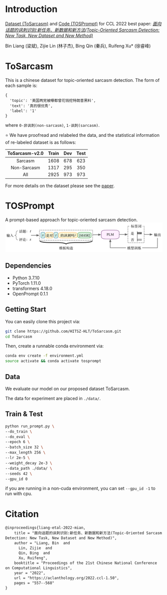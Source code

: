 # Introduction

[Dataset (ToSarcasm)](#tosarcasm) and [Code (TOSPrompt)](#tosprompt) for CCL 2022 best paper: *[面向话题的讽刺识别:新任务、新数据和新方法(Topic-Oriented Sarcasm Detection: New Task, New Dataset and New Method)](https://aclanthology.org/2022.ccl-1.50/)*

Bin Liang (梁斌), Zijie Lin (林子杰), Bing Qin (秦兵), Ruifeng Xu* (徐睿峰)

# ToSarcasm
This is a chinese dataset for topic-oriented sarcasm detection. The form of each sample is:
```text
{
  'topic': '美国两党被曝都曾花钱挖特朗普黑料', 
  'text': '真的很优秀',
  'label': '1'
}
```
where `0-非讽刺(non-sarcasm)`, `1-讽刺(sarcasm)`. 

:star: We have proofread and relabeled the data, and the statistical information of re-labeled dataset is as follows:

| ToSarcasm-v2.0 | Train  |  Dev  |  Test  |
| :---: | :--: | :--: | :---: |
|  Sarcasm  | 1608 | 678 | 623 |
|  Non-Sarcasm  | 1317 | 295 | 350 |
| All | 2925 | 973 | 973 |

For more details on the dataset please see the [paper](https://aclanthology.org/2022.ccl-1.50/).

# TOSPrompt
A prompt-based approach for topic-oriented sarcasm detection.
![model](./img/TOSPrompt.png)


## Dependencies

* Python 3.7.10
* PyTorch 1.11.0
* transformers 4.18.0
* OpenPrompt 0.1.1


## Getting Start

You can easily clone this project via:

```bash
git clone https://github.com/HITSZ-HLT/ToSarcasm.git
cd ToSarcasm
```

Then, create a runnable conda environment via:
```bash
conda env create -f environment.yml
source activate && conda activate tosprompt
```

## Data

We evaluate our model on our proposed dataset ToSarcasm.

The data for experiment are placed in `./data/`.



## Train & Test

```bash
python run_prompt.py \
--do_train \
--do_eval \
--epoch 6 \
--batch_size 32 \
--max_length 256 \
--lr 2e-5 \
--weight_decay 2e-3 \
--data_path ./data/ \
--seeds 42 \
--gpu_id 0
```
if you are running in a non-cuda environment, you can set `--gpu_id -1` to run with cpu.

# Citation
```text
@inproceedings{liang-etal-2022-mian,
    title = "面向话题的讽刺识别:新任务、新数据和新方法(Topic-Oriented Sarcasm Detection: New Task, New Dataset and New Method)",
    author = "Liang, Bin  and
      Lin, Zijie  and
      Qin, Bing  and
      Xu, Ruifeng",
    booktitle = "Proceedings of the 21st Chinese National Conference on Computational Linguistics",
    year = "2022",
    url = "https://aclanthology.org/2022.ccl-1.50",
    pages = "557--568"
}
```
